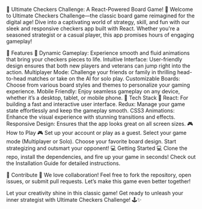 🎉 Ultimate Checkers Challenge: A React-Powered Board Game! 🎉
Welcome to Ultimate Checkers Challenge—the classic board game reimagined for the digital age! Dive into a captivating world of strategy, skill, and fun with our sleek and responsive checkers app built with React. Whether you're a seasoned strategist or a casual player, this app promises hours of engaging gameplay!

🌟 Features 🌟
Dynamic Gameplay: Experience smooth and fluid animations that bring your checkers pieces to life.
Intuitive Interface: User-friendly design ensures that both new players and veterans can jump right into the action.
Multiplayer Mode: Challenge your friends or family in thrilling head-to-head matches or take on the AI for solo play.
Customizable Boards: Choose from various board styles and themes to personalize your gaming experience.
Mobile Friendly: Enjoy seamless gameplay on any device, whether it’s a desktop, tablet, or mobile phone.
🚀 Tech Stack 🚀
React: For building a fast and interactive user interface.
Redux: Manage your game state effortlessly and keep the gameplay smooth.
CSS3 Animations: Enhance the visual experience with stunning transitions and effects.
Responsive Design: Ensures that the app looks great on all screen sizes.
🎮 How to Play 🎮
Set up your account or play as a guest.
Select your game mode (Multiplayer or Solo).
Choose your favorite board design.
Start strategizing and outsmart your opponent!
💻 Getting Started 💻
Clone the repo, install the dependencies, and fire up your game in seconds! Check out the Installation Guide for detailed instructions.

🤝 Contribute 🤝
We love collaboration! Feel free to fork the repository, open issues, or submit pull requests. Let’s make this game even better together!

Let your creativity shine in this classic game! Get ready to unleash your inner strategist with Ultimate Checkers Challenge! 🕹️✨